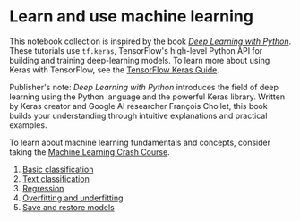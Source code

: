 # Learn and use machine learning

This notebook collection is inspired by the book
*[Deep Learning with Python](https://books.google.com/books?id=Yo3CAQAACAAJ)*.
These tutorials use `tf.keras`, TensorFlow's high-level Python API for building
and training deep-learning models. To learn more about using Keras with
TensorFlow, see the [TensorFlow Keras Guide](../../guide/keras.ipynb).

Publisher's note: *Deep Learning with Python* introduces the field of deep
learning using the Python language and the powerful Keras library. Written by
Keras creator and Google AI researcher François Chollet, this book builds your
understanding through intuitive explanations and practical examples.

To learn about machine learning fundamentals and concepts, consider taking the
[Machine Learning Crash Course](https://developers.google.com/machine-learning/crash-course/).

1. [Basic classification](./basic_classification.ipynb)
2. [Text classification](./basic_text_classification.ipynb)
3. [Regression](./basic_regression.ipynb)
4. [Overfitting and underfitting](./overfit_and_underfit.ipynb)
5. [Save and restore models](./save_and_restore_models.ipynb)
